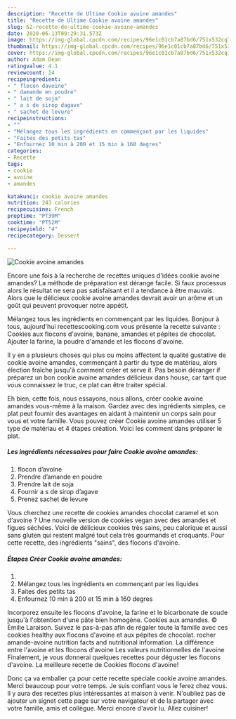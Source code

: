 ```yaml
---
description: "Recette de Ultime Cookie avoine amandes"
title: "Recette de Ultime Cookie avoine amandes"
slug: 62-recette-de-ultime-cookie-avoine-amandes
date: 2020-06-13T09:29:31.573Z
image: https://img-global.cpcdn.com/recipes/96e1c01cb7a87bd6/751x532cq70/cookie-avoine-amandes-photo-principale-de-la-recette.jpg
thumbnail: https://img-global.cpcdn.com/recipes/96e1c01cb7a87bd6/751x532cq70/cookie-avoine-amandes-photo-principale-de-la-recette.jpg
cover: https://img-global.cpcdn.com/recipes/96e1c01cb7a87bd6/751x532cq70/cookie-avoine-amandes-photo-principale-de-la-recette.jpg
author: Adam Dean
ratingvalue: 4.1
reviewcount: 14
recipeingredient:
- " flocon davoine"
- " damande en poudre"
- " lait de soja"
- " a s de sirop dagave"
- " sachet de levure"
recipeinstructions:
- ""
- "Mélangez tous les ingrédients en commençant par les liquides"
- "Faites des petits tas"
- "Enfournez 10 min à 200 et 15 min à 160 degres"
categories:
- Recette
tags:
- cookie
- avoine
- amandes

katakunci: cookie avoine amandes 
nutrition: 243 calories
recipecuisine: French
preptime: "PT39M"
cooktime: "PT52M"
recipeyield: "4"
recipecategory: Dessert

---
```



![Cookie avoine amandes](https://img-global.cpcdn.com/recipes/96e1c01cb7a87bd6/751x532cq70/cookie-avoine-amandes-photo-principale-de-la-recette.jpg)

Encore une fois à la recherche de recettes uniques d'idées cookie avoine amandes? La méthode de préparation est dérange facile. Si faux processus alors le résultat ne sera pas satisfaisant et il a tendance à être mauvais. Alors que le délicieux cookie avoine amandes devrait avoir un arôme et un goût qui peuvent provoquer notre appétit.

Mélangez tous les ingrédients en commençant par les liquides. Bonjour à tous, aujourd&#39;hui recettescooking.com vous présente la recette suivante : Cookies aux flocons d&#39;avoine, banane, amandes et pépites de chocolat. Ajouter la farine, la poudre d&#39;amande et les flocons d&#39;avoine.

Il y en a plusieurs choses qui plus ou moins affectent la qualité gustative de cookie avoine amandes, commençant à partir du type de matériau, alors élection fraîche jusqu'à comment créer et serve it. Pas besoin déranger if préparez un bon cookie avoine amandes délicieux dans house, car tant que vous connaissez le truc, ce plat can être traiter spécial.


Eh bien, cette fois, nous essayons, nous allons, créer cookie avoine amandes vous-même à la maison. Gardez avec des ingrédients simples, ce plat peut fournir des avantages en aidant à maintenir un corps sain pour vous et votre famille. Vous pouvez créer Cookie avoine amandes utiliser 5 type de matériau et 4 étapes création. Voici les comment dans préparer le plat.

<!--inarticleads1-->

##### Les ingrédients nécessaires pour faire Cookie avoine amandes:

1.   flocon d’avoine
1. Prendre  d’amande en poudre
1. Prendre  lait de soja
1. Fournir  a s de sirop d’agave
1. Prenez  sachet de levure


Vous cherchez une recette de cookies amandes chocolat caramel et son d&#39;avoine ? Une nouvelle version de cookies vegan avec des amandes et figues séchées. Voici de délicieux cookies très sains, peu calorique et aussi sans gluten qui restent malgré tout cela très gourmands et croquants. Pour cette recette, des ingrédients &#34;sains&#34;, des flocons d&#39;avoine. 

<!--inarticleads2-->

##### Étapes Créer Cookie avoine amandes:

1. 
1. Mélangez tous les ingrédients en commençant par les liquides
1. Faites des petits tas
1. Enfournez 10 min à 200 et 15 min à 160 degres


Incorporez ensuite les flocons d&#39;avoine, la farine et le bicarbonate de soude jusqu&#39;à l&#39;obtention d&#39;une pâte bien homogène. Cookies aux amandes. © Èmilie Laraison. Suivez le pas-à-pas afin de régaler toute la famille avec ces cookies healthy aux flocons d&#39;avoine et aux pépites de chocolat. rocher amande-avoine nutrition facts and nutritional information. La différence entre l&#39;avoine et les flocons d&#39;avoine Les valeurs nutritionnelles de l&#39;avoine Finalement, je vous donnerai quelques recettes pour déguster les flocons d&#39;avoine. La meilleure recette de Cookies flocons d&#39;avoine! 


Donc ça va emballer ça pour cette recette spéciale cookie avoine amandes. Merci beaucoup pour votre temps. Je suis confiant vous le ferez chez vous. Il y aura des recettes plus  intéressantes at maison à venir. N'oubliez pas de ajouter un signet cette page sur votre navigateur et de la partager avec votre famille, amis et collègue. Merci encore d'avoir lu. Allez cuisiner!
